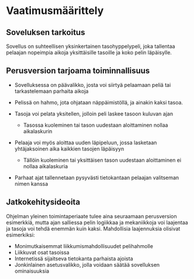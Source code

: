 # Vaatimusmäärittely

## Soveluksen tarkoitus

Sovellus on suhteellisen yksinkertainen tasohyppelypeli, joka tallentaa pelaajan nopeimpia aikoja yksittäisille tasoille ja koko pelin läpäisylle.

## Perusversion tarjoama toiminnallisuus
- Sovelluksessa on päävalikko, josta voi siirtyä pelaamaan peliä tai tarkastelemaan parhaita aikoja

- Pelissä on hahmo, jota ohjataan näppäimistöllä, ja ainakin kaksi tasoa.

- Tasoja voi pelata yksitellen, jolloin peli laskee tasoon kuluvan ajan
  - Tasossa kuoleminen tai tason uudestaan aloittaminen nollaa aikalaskurin
  
- Pelaaja voi myös aloittaa uuden läpipeluun, jossa lasketaan yhtäjaksoinen aika kaikkien tasojen läpäisyyn
  - Tällöin kuoleminen tai yksittäisen tason uudestaan aloittaminen ei nollaa aikalaskuria

- Parhaat ajat tallennetaan pysyvästi tietokantaan pelaajan valitseman nimen kanssa

## Jatkokehitysideoita

Ohjelman yleinen toimintaperiaate tulee aina seuraamaan perusversion esimerkkiä, mutta ajan salliessa pelin logiikkaa ja mekaniikkoja voi laajentaa ja tasoja voi tehdä enemmän kuin kaksi. Mahdollisia laajennuksia olisivat esimerkiksi:

- Monimutkaisemmat liikkumismahdollisuudet pelihahmolle
- Liikkuvat osat tasoissa
- Internetissä sijaitseva tietokanta parhaista ajoista
- Jonkinlainen asetusvalikko, jolla voidaan säätää sovelluksen ominaisuuksia
